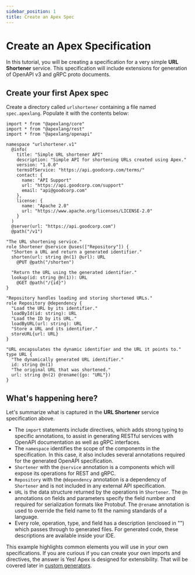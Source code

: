 ```yaml
---
sidebar_position: 1
title: Create an Apex Spec
---
```


# Create an Apex Specification

In this tutorial, you will be creating a specification for a very simple **URL Shortener** service. This specification will include extensions for generation of OpenAPI v3 and gRPC proto documents.

## Create your first Apex spec

Create a directory called `urlshortener` containing a file named `spec.apexlang`. Populate it with the contents below:

```apexlang title="spec.apexlang"
import * from "@apexlang/core"
import * from "@apexlang/rest"
import * from "@apexlang/openapi"

namespace "urlshortener.v1"
  @info(
    title: "Simple URL shortener API"
    description: "Simple API for shortening URLs created using Apex."
    version: "1.0.0"
    termsOfService: "https://api.goodcorp.com/terms/"
    contact: {
      name: "API Support"
      url: "https://api.goodcorp.com/support"
      email: "api@goodcorp.com"
    },
    license: {
      name: "Apache 2.0"
      url: "https://www.apache.org/licenses/LICENSE-2.0"
    }
  )
  @server(url: "https://api.goodcorp.com")
  @path("/v1")

"The URL shortening service."
role Shortener @service @uses(["Repository"]) {
  "Shorten a URL and return a generated identifier."
  shorten(url: string @n(1) @url): URL
    @PUT @path("/shorten")

  "Return the URL using the generated identifier."
  lookup(id: string @n(1)): URL
    @GET @path("/{id}")
}

"Repository handles loading and storing shortened URLs."
role Repository @dependency {
  "Load the URL by its identifier."
  loadById(id: string): URL
  "Load the ID by its URL."
  loadByURL(url: string): URL
  "Store a URL and its identifier."
  storeURL{url: URL}
}

"URL encapsulates the dynamic identifier and the URL it points to."
type URL {
  "The dynamically generated URL identifier."
  id: string @n(1)
  "The original URL that was shortened."
  url: string @n(2) @rename({go: "URL"})
}
```

## What's happening here?

Let's summarize what is captured in the **URL Shortener** service specification above.

* The `import` statements include directives, which adds strong typing to specific annotations, to assist in generating RESTful services with OpenAPI documentation as well as gRPC interfaces.
* The `namespace` identifies the scope of the components in the specification. In this case, it also includes several annotations required for the generated OpenAPI specification.
* `Shortener` with the `@service` annotation is a components which will expose its operations for REST and gRPC.
* `Repository` with the `@dependency` annotation is a dependency of `Shortener` and is not included in any external API specification.
* `URL` is the data structure returned by the operations in `Shortener`. The `@n` annotations on fields and parameters specify the field number and required for serialization formats like Protobuf. The `@rename` annotation is used to override the field name to fit the naming standards of a language.
* Every role, operation, type, and field has a description (enclosed in "") which passes through to generated files. For generated code, these descriptions are available inside your IDE.

This example highlights common elements you will use in your own specifications. If you are curious if you can create your own imports and directives, the answer is Yes! Apex is designed for extensibility. That will be covered later in [custom generators](/docs/customization/custom-generators).
